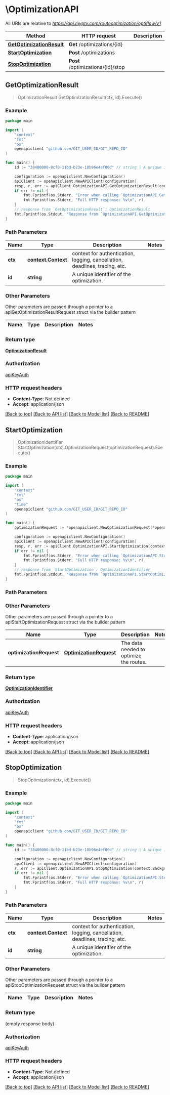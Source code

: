 # \OptimizationAPI

All URIs are relative to *https://api.myptv.com/routeoptimization/optiflow/v1*

Method | HTTP request | Description
------------- | ------------- | -------------
[**GetOptimizationResult**](OptimizationAPI.md#GetOptimizationResult) | **Get** /optimizations/{id} | 
[**StartOptimization**](OptimizationAPI.md#StartOptimization) | **Post** /optimizations | 
[**StopOptimization**](OptimizationAPI.md#StopOptimization) | **Post** /optimizations/{id}/stop | 



## GetOptimizationResult

> OptimizationResult GetOptimizationResult(ctx, id).Execute()





### Example

```go
package main

import (
	"context"
	"fmt"
	"os"
	openapiclient "github.com/GIT_USER_ID/GIT_REPO_ID"
)

func main() {
	id := "38400000-8cf0-11bd-b23e-10b96e4ef00d" // string | A unique identifier of the optimization.

	configuration := openapiclient.NewConfiguration()
	apiClient := openapiclient.NewAPIClient(configuration)
	resp, r, err := apiClient.OptimizationAPI.GetOptimizationResult(context.Background(), id).Execute()
	if err != nil {
		fmt.Fprintf(os.Stderr, "Error when calling `OptimizationAPI.GetOptimizationResult``: %v\n", err)
		fmt.Fprintf(os.Stderr, "Full HTTP response: %v\n", r)
	}
	// response from `GetOptimizationResult`: OptimizationResult
	fmt.Fprintf(os.Stdout, "Response from `OptimizationAPI.GetOptimizationResult`: %v\n", resp)
}
```

### Path Parameters


Name | Type | Description  | Notes
------------- | ------------- | ------------- | -------------
**ctx** | **context.Context** | context for authentication, logging, cancellation, deadlines, tracing, etc.
**id** | **string** | A unique identifier of the optimization. | 

### Other Parameters

Other parameters are passed through a pointer to a apiGetOptimizationResultRequest struct via the builder pattern


Name | Type | Description  | Notes
------------- | ------------- | ------------- | -------------


### Return type

[**OptimizationResult**](OptimizationResult.md)

### Authorization

[apiKeyAuth](../README.md#apiKeyAuth)

### HTTP request headers

- **Content-Type**: Not defined
- **Accept**: application/json

[[Back to top]](#) [[Back to API list]](../README.md#documentation-for-api-endpoints)
[[Back to Model list]](../README.md#documentation-for-models)
[[Back to README]](../README.md)


## StartOptimization

> OptimizationIdentifier StartOptimization(ctx).OptimizationRequest(optimizationRequest).Execute()





### Example

```go
package main

import (
	"context"
	"fmt"
	"os"
    "time"
	openapiclient "github.com/GIT_USER_ID/GIT_REPO_ID"
)

func main() {
	optimizationRequest := *openapiclient.NewOptimizationRequest(*openapiclient.NewOptimizationSettings(int32(7200)), []openapiclient.Location{*openapiclient.NewLocation("LOCATION-123", float64(50.95136607213874), float64(3.8068358460359364))}, *openapiclient.NewOrders(), []openapiclient.Vehicle{*openapiclient.NewVehicle("VEHICLE-123", *openapiclient.NewVehicleStart("GHENT", time.Now()), *openapiclient.NewVehicleEnd("BRUSSELS", time.Now()), *openapiclient.NewVehicleRouting("EUR_VAN"), *openapiclient.NewVehicleCosts(float64(40), float64(0.5)))}) // OptimizationRequest | The data needed to optimize the routes.

	configuration := openapiclient.NewConfiguration()
	apiClient := openapiclient.NewAPIClient(configuration)
	resp, r, err := apiClient.OptimizationAPI.StartOptimization(context.Background()).OptimizationRequest(optimizationRequest).Execute()
	if err != nil {
		fmt.Fprintf(os.Stderr, "Error when calling `OptimizationAPI.StartOptimization``: %v\n", err)
		fmt.Fprintf(os.Stderr, "Full HTTP response: %v\n", r)
	}
	// response from `StartOptimization`: OptimizationIdentifier
	fmt.Fprintf(os.Stdout, "Response from `OptimizationAPI.StartOptimization`: %v\n", resp)
}
```

### Path Parameters



### Other Parameters

Other parameters are passed through a pointer to a apiStartOptimizationRequest struct via the builder pattern


Name | Type | Description  | Notes
------------- | ------------- | ------------- | -------------
 **optimizationRequest** | [**OptimizationRequest**](OptimizationRequest.md) | The data needed to optimize the routes. | 

### Return type

[**OptimizationIdentifier**](OptimizationIdentifier.md)

### Authorization

[apiKeyAuth](../README.md#apiKeyAuth)

### HTTP request headers

- **Content-Type**: application/json
- **Accept**: application/json

[[Back to top]](#) [[Back to API list]](../README.md#documentation-for-api-endpoints)
[[Back to Model list]](../README.md#documentation-for-models)
[[Back to README]](../README.md)


## StopOptimization

> StopOptimization(ctx, id).Execute()





### Example

```go
package main

import (
	"context"
	"fmt"
	"os"
	openapiclient "github.com/GIT_USER_ID/GIT_REPO_ID"
)

func main() {
	id := "38400000-8cf0-11bd-b23e-10b96e4ef00d" // string | A unique identifier of the optimization.

	configuration := openapiclient.NewConfiguration()
	apiClient := openapiclient.NewAPIClient(configuration)
	r, err := apiClient.OptimizationAPI.StopOptimization(context.Background(), id).Execute()
	if err != nil {
		fmt.Fprintf(os.Stderr, "Error when calling `OptimizationAPI.StopOptimization``: %v\n", err)
		fmt.Fprintf(os.Stderr, "Full HTTP response: %v\n", r)
	}
}
```

### Path Parameters


Name | Type | Description  | Notes
------------- | ------------- | ------------- | -------------
**ctx** | **context.Context** | context for authentication, logging, cancellation, deadlines, tracing, etc.
**id** | **string** | A unique identifier of the optimization. | 

### Other Parameters

Other parameters are passed through a pointer to a apiStopOptimizationRequest struct via the builder pattern


Name | Type | Description  | Notes
------------- | ------------- | ------------- | -------------


### Return type

 (empty response body)

### Authorization

[apiKeyAuth](../README.md#apiKeyAuth)

### HTTP request headers

- **Content-Type**: Not defined
- **Accept**: application/json

[[Back to top]](#) [[Back to API list]](../README.md#documentation-for-api-endpoints)
[[Back to Model list]](../README.md#documentation-for-models)
[[Back to README]](../README.md)


